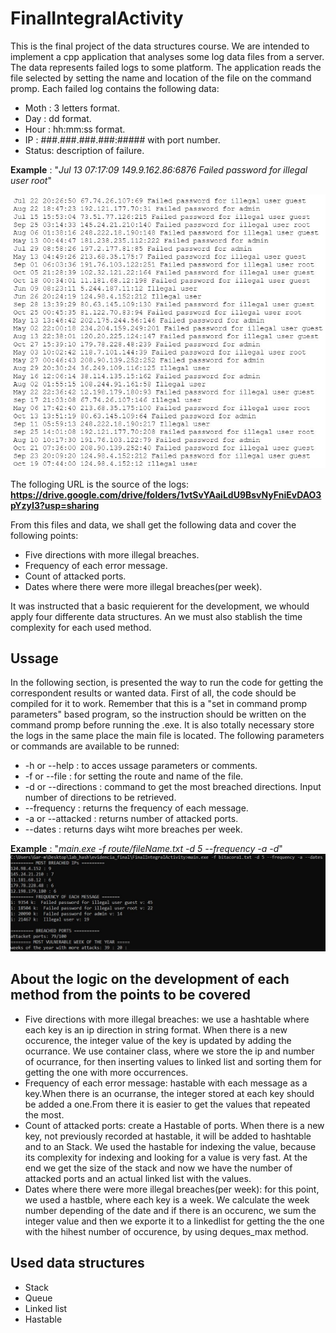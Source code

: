 # FinalIntegralActivity 

<p>
This is the final project of the data structures course. We are intended to implement
a cpp application that analyses some log data files from a server. The data represents
failed logs to some platform. The application reads the file selected by setting the
name and location of the file on the command promp. Each failed log contains the
following data:
</p>
<ul>
  <li>Moth : 3 letters format.</li>
  <li>Day  : dd format.</li>
  <li>Hour : hh:mm:ss format.</li>
  <li>IP   : ###.###.###.###:##### with port number.</li>
  <li>Status: description of failure.</li>
</ul>

**Example** : "*Jul 13 07:17:09 149.9.162.86:6876 Failed password for illegal user root*"


![file structure example](https://github.com/H3cth0r/FinalIntegralActivity/blob/main/resources/data_file_example.JPG)



The folloging URL is the source of the logs: **https://drive.google.com/drive/folders/1vtSvYAaiLdU9BsvNyFniEvDAO3pYzyI3?usp=sharing**


From this files and data, we shall get the following data and cover the following points:

<ul>
  <li>Five directions with more illegal breaches.</li>
  <li>Frequency of each error message.</li>
  <li>Count of attacked ports.</li>
  <li>Dates where there were more illegal breaches(per week).</li>
</ul>

It was instructed that a basic requierent for the development, we whould apply four differente data structures.
An we must also stablish the time complexity for each used method.

## Ussage
In the following section, is presented the way to run the code for getting the correspondent
results or wanted data. First of all, the code should be compiled for it to work. Remember
that this is a "set in command promp parameters" based program, so the instruction should be
written on the command promp before running the .exe. It is also totally necessary store the logs in the same place the main file is located. The following parameters or commands
are available to be runned:
<ul>
  <li>-h or --help       :   to acces ussage parameters or comments.</li>
  <li>-f or --file       :   for setting the route and name of the file.</li>
  <li>-d or --directions :   command to get the most breached directions. Input number of directions to be retrieved.</li>
  <li>--frequency        :   returns the frequency of each message.</li>
  <li>-a or --attacked   :   returns number of attacked ports.</li>
  <li>--dates            :   returns days wiht more breaches per week.</li>
</ul>


**Example** : "*main.exe -f route/fileName.txt -d 5 --frequency -a -d*"
![execution example](https://github.com/H3cth0r/FinalIntegralActivity/blob/main/resources/code_runned.JPG)

## About the logic on the development of each method from the points to be covered
<ul>
  <li>Five directions with more illegal breaches: we use a hashtable where each key is an ip direction in string format. When there is a new occurence, the integer value of the key is updated by adding the ocurrance. We use container class, where we store the ip and number of ocurrance, for then inserting values to linked list and sorting them for getting the one with more occurrences.</li>
  <li>Frequency of each error message: hastable with each message as a key.When there is an ocurranse, the integer stored at each key should be added a one.From there it is easier to get the values that repeated the most.
  </li>
  <li>Count of attacked ports: create a Hastable of ports. When there is a new key, not previously recorded at hastable, it will be added to hashtable and to an Stack. We used the hastable for indexing the value, because its complexity for indexing and looking for
  a value is very fast. At the end we get the size of the stack and now we have the number of attacked ports and an actual linked list with the values.
  </li>
  <li>Dates where there were more illegal breaches(per week): for this point, we used a hastble, where each key is a week. We calculate the week number depending of the date and if there is an occurenc, we sum the integer value and then we exporte it to a linkedlist
  for getting the the one with the hihest number of occurence, by using deques_max method.</li>
</ul>

## Used data structures
<ul>
  <li>Stack</li>
  <li>Queue</li>
  <li>Linked list</li>
  <li>Hastable</li>
</ul>